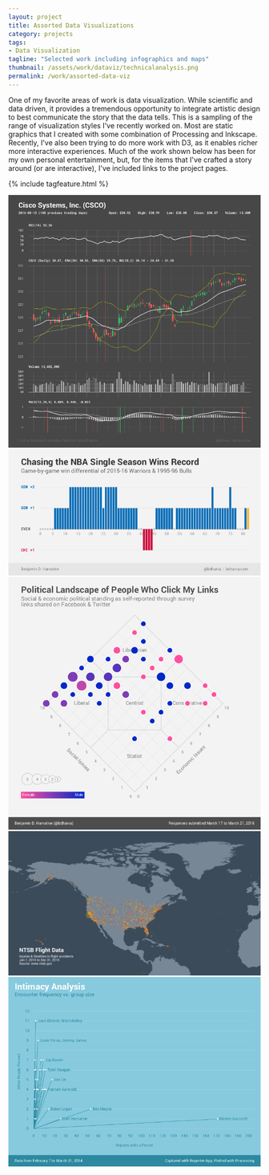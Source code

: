 ```yaml
---
layout: project
title: Assorted Data Visualizations
category: projects
tags:
- Data Visualization
tagline: "Selected work including infographics and maps"
thumbnail: /assets/work/dataviz/technicalanalysis.png
permalink: /work/assorted-data-viz
---
```


One of my favorite areas of work is data visualization. While scientific and data driven, it provides a tremendous opportunity to integrate artistic design to best communicate the story that the data tells. This is a sampling of the range of visualization styles I've recently worked on. Most are static graphics that I created with some combination of Processing and Inkscape. Recently, I've also been trying to do more work with D3, as it enables richer more interactive experiences. Much of the work shown below has been for my own personal entertainment, but, for the items that I've crafted a story around (or are interactive), I've included links to the project pages.

{% include tagfeature.html %}

[![](/assets/work/dataviz/technicalanalysis.png)](/assets/work/dataviz/technicalanalysis.png)
[![](/assets/work/dataviz/warriors.png)](/assets/work/dataviz/warriors.png)
[![](/assets/work/dataviz/politics.png)](/assets/work/dataviz/politics.png)
[![](/assets/work/dataviz/ntsbdata.png)](/assets/work/dataviz/ntsbdata.png)
[![](/assets/work/dataviz/intimacy.png)](/assets/work/dataviz/intimacy.png)
